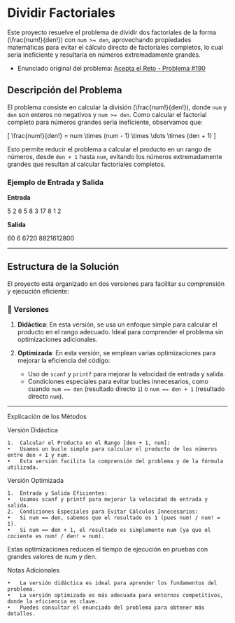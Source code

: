 

# Dividir Factoriales

Este proyecto resuelve el problema de dividir dos factoriales de la forma \(\frac{num!}{den!}\) con `num >= den`, aprovechando propiedades matemáticas para evitar el cálculo directo de factoriales completos, lo cual sería ineficiente y resultaría en números extremadamente grandes.

- Enunciado original del problema: [Acepta el Reto - Problema #190](https://aceptaelreto.com/problem/statement.php?id=190)

## Descripción del Problema

El problema consiste en calcular la división \(\frac{num!}{den!}\), donde `num` y `den` son enteros no negativos y `num >= den`. Como calcular el factorial completo para números grandes sería ineficiente, observamos que:

\[
\frac{num!}{den!} = num \times (num - 1) \times \dots \times (den + 1)
\]

Esto permite reducir el problema a calcular el producto en un rango de números, desde `den + 1` hasta `num`, evitando los números extremadamente grandes que resultan al calcular factoriales completos.

### Ejemplo de Entrada y Salida

**Entrada**

5 2
6 5
8 3
17 8
1 2

**Salida**

60
6
6720
8821612800

---

## Estructura de la Solución

El proyecto está organizado en dos versiones para facilitar su comprensión y ejecución eficiente:

### 📂 Versiones

1. **Didáctica**: En esta versión, se usa un enfoque simple para calcular el producto en el rango adecuado. Ideal para comprender el problema sin optimizaciones adicionales.

2. **Optimizada**: En esta versión, se emplean varias optimizaciones para mejorar la eficiencia del código:
   - Uso de `scanf` y `printf` para mejorar la velocidad de entrada y salida.
   - Condiciones especiales para evitar bucles innecesarios, como cuando `num == den` (resultado directo `1`) o `num == den + 1` (resultado directo `num`).


---

Explicación de los Métodos

Versión Didáctica

	1.	Calcular el Producto en el Rango [den + 1, num]:
	•	Usamos un bucle simple para calcular el producto de los números entre den + 1 y num.
	•	Esta versión facilita la comprensión del problema y de la fórmula utilizada.

Versión Optimizada

	1.	Entrada y Salida Eficientes:
	•	Usamos scanf y printf para mejorar la velocidad de entrada y salida.
	2.	Condiciones Especiales para Evitar Cálculos Innecesarios:
	•	Si num == den, sabemos que el resultado es 1 (pues num! / num! = 1).
	•	Si num == den + 1, el resultado es simplemente num (ya que el cociente es num! / den! = num).

Estas optimizaciones reducen el tiempo de ejecución en pruebas con grandes valores de num y den.

Notas Adicionales

	•	La versión didáctica es ideal para aprender los fundamentos del problema.
	•	La versión optimizada es más adecuada para entornos competitivos, donde la eficiencia es clave.
	•	Puedes consultar el enunciado del problema para obtener más detalles.

